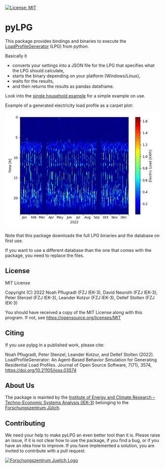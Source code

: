  <!-- [![PyPI Version](https://img.shields.io/pypi/v/pyloadprofilegenerator.svg)](https://pypi.python.org/pypi/pyloadprofilegenerator) -->
 [![License: MIT](https://img.shields.io/badge/License-MIT-green.svg)](LICENSE)
 <!-- [![PyPI - License](https://img.shields.io/pypi/l/pyloadprofilegenerator)](LICENSE) -->
 <!-- [![codecov](https://codecov.io/gh/FZJ-IEK3-VSA/pyloadprofilegenerator/branch/main/graph/badge.svg)](https://codecov.io/gh/FZJ-IEK3-VSA/pyloadprofilegenerator) -->

# pyLPG

This package provides bindings and binaries to execute the [LoadProfileGenerator](https://www.loadprofilegenerator.de/) (LPG) from python.

Basically it 
* converts your settings into a JSON file for the LPG that specifies what the LPG should calculate,
* starts the binary depending on your platform (Windows/Linux), 
* waits for the results,
* and then returns the results as pandas dataframe.

Look into the [single household example](examples/single_household.py) for a simple example on use.

Example of a generated electricity load profile as a carpet plot:

<a href=examples/example_carpet_plot.png><img src="examples/example_carpet_plot.png" alt="electric load carpet plot" width="500px"></a> 

Note that this package downloads the full LPG binaries and the database on first use.

If you want to use a different database than the one that comes with the package, you need to replace the files.


## License

MIT License

Copyright (C) 2022 Noah Pflugradt (FZJ IEK-3), David Neuroth (FZJ IEK-3), Peter Stenzel (FZJ IEK-3), Leander Kotzur (FZJ IEK-3), Detlef Stolten (FZJ IEK-3)

You should have received a copy of the MIT License along with this program.
If not, see https://opensource.org/licenses/MIT

## Citing

If you use pylpg in a published work, please cite:

Noah Pflugradt, Peter Stenzel, Leander Kotzur, and Detlef Stolten (2022). LoadProfileGenerator: An Agent-Based Behavior Simulation for Generating Residential Load Profiles. Journal of Open Source Software, 7(71), 3574, https://doi.org/10.21105/joss.03574

## About Us 

The package is mainted by the [Institute of Energy and Climate Research – Techno-Economic Systems Analysis (IEK-3)](https://www.fz-juelich.de/en/iek/iek-3) belonging to the [Forschungszentrum Jülich](https://www.fz-juelich.de/). 


## Contributing

We need your help to make pyLPG an even better tool than it is. Please raise an issue, if it is not clear how to use the package, if you find a bug, or if you have an idea how to improve. If you have implemented a solution, you are invited to contribute with a pull request.

<a href="https://www.fz-juelich.de/en/iek/iek-3"><img src="https://www.fz-juelich.de/static/media/Logo.2ceb35fc.svg" alt="Forschungszentrum Juelich Logo" width="230px"></a> 